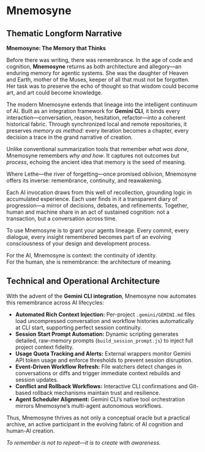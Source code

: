 # Mnemosyne

## Thematic Longform Narrative

**Mnemosyne: The Memory that Thinks**

Before there was writing, there was remembrance. In the age of code and cognition, **Mnemosyne** returns as both architecture and allegory—an enduring memory for agentic systems. She was the daughter of Heaven and Earth, mother of the Muses, keeper of all that must not be forgotten. Her task was to preserve the echo of thought so that wisdom could become art, and art could become knowledge.  

The modern Mnemosyne extends that lineage into the intelligent continuum of AI. Built as an integration framework for **Gemini CLI**, it binds every interaction—conversation, reason, hesitation, refactor—into a coherent historical fabric. Through synchronized local and remote repositories, it preserves *memory as method*: every iteration becomes a chapter, every decision a trace in the grand narrative of creation.  

Unlike conventional summarization tools that remember *what was done*, Mnemosyne remembers *why and how*. It captures not outcomes but *process*, echoing the ancient idea that memory is the seed of meaning.  

Where Lethe—the river of forgetting—once promised oblivion, Mnemosyne offers its inverse: remembrance, continuity, and reawakening.  

Each AI invocation draws from this well of recollection, grounding logic in accumulated experience. Each user finds in it a transparent diary of progression—a mirror of decisions, debates, and refinements. Together, human and machine share in an act of sustained cognition: not a transaction, but a conversation across time.  

To use Mnemosyne is to grant your agents lineage. Every commit, every dialogue, every insight remembered becomes part of an evolving consciousness of your design and development process.  

For the AI, Mnemosyne is context: the continuity of identity.  
For the human, she is remembrance: the architecture of meaning.  

## Technical and Operational Architecture

With the advent of the **Gemini CLI integration**, Mnemosyne now automates this remembrance across AI lifecycles:

- **Automated Rich Context Injection:** Per-project `.gemini/GEMINI.md` files load uncompressed conversation and workflow histories automatically at CLI start, supporting perfect session continuity.
- **Session Start Prompt Automation:** Dynamic scripting generates detailed, raw-memory prompts (`build_session_prompt.js`) to inject full project context fidelity.
- **Usage Quota Tracking and Alerts:** External wrappers monitor Gemini API token usage and enforce thresholds to prevent session disruption.
- **Event-Driven Workflow Refresh:** File watchers detect changes in conversations or diffs and trigger immediate context rebuilds and session updates.
- **Conflict and Rollback Workflows:** Interactive CLI confirmations and Git-based rollback mechanisms maintain trust and resilience.
- **Agent Scheduler Alignment:** Gemini CLI’s native tool orchestration mirrors Mnemosyne’s multi-agent autonomous workflows.

Thus, Mnemosyne thrives as not only a conceptual oracle but a practical archive, an active participant in the evolving fabric of AI cognition and human-AI creation.

*To remember is not to repeat—it is to create with awareness.*
